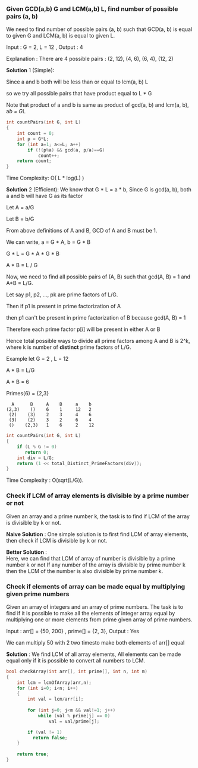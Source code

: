 ### Given GCD(a,b) G and LCM(a,b) L, find number of possible pairs (a, b)

We need to find number of possible pairs (a, b) such that GCD(a, b) is equal to given G and LCM(a, b) is equal to given L.
    
Input : G = 2, L = 12 , Output : 4
    
Explanation : There are 4 possible pairs : (2, 12), (4, 6), (6, 4), (12, 2)

**Solution** 1 (Simple):

Since a and b both will be less than or equal to lcm(a, b) L

so we try all possible pairs that have product equal to L * G

Note that product of a and b is same as product of gcd(a, b) and lcm(a, b), a*b = G*L

```cpp
int countPairs(int G, int L) 
{ 
    int count = 0; 
    int p = G*L; 
    for (int a=1; a<=L; a++) 
        if (!(p%a) && gcd(a, p/a)==G) 
            count++; 
    return count; 
} 
```
Time Complexity: O( L * log(L) )

**Solution** 2 (Efficient):
We know that G * L = a * b, Since G is gcd(a, b), both a and b will have G as its factor

Let A = a/G

Let B = b/G

From above definitions of A and B, GCD of A and B must be 1.
    
We can write, a = G * A, b = G * B

G * L = G * A * G * B

A * B = L / G

Now, we need to find all possible pairs of (A, B)
such that gcd(A, B) = 1 and A*B = L/G.
    
Let say p1, p2, ..., pk are prime factors of L/G.
    
Then if p1 is present in prime factorization of A 

then p1 can't be present in prime factorization of B because gcd(A, B) = 1
    
Therefore each prime factor p[i] will be present in either A or B

Hence total possible ways to divide all prime factors among A and B is 2^k, where k is number of **distinct** prime factors of L/G.
    
Example let G = 2 , L = 12
    
A * B = L/G 

A * B = 6
    
Primes(6) = {2,3}
```
  A      B     A    B     a    b
(2,3)    ()    6    1     12   2
 (2)    (3)    2    3     4    6
 (3)    (2)    3    2     6    4
 ()    (2,3)   1    6     2    12
```


```cpp
int countPairs(int G, int L) 
{ 
    if (L % G != 0) 
       return 0; 
    int div = L/G; 
    return (1 << total_Distinct_PrimeFactors(div)); 
} 
```
Time Complexity : O(sqrt(L/G)).

### Check if LCM of array elements is divisible by a prime number or not

Given an array and a prime number k, the task is to find if LCM of the array is divisible by k or not.
    
    
**Naive Solution** :
One simple solution is to first find LCM of array elements, then check if LCM is divisible by k or not.

**Better Solution** :    
Here, we can find that LCM of array of number is divisible by a prime number k or not
If any number of the array is divisible by prime number k
then the LCM of the number is also divisible by prime number k.

### Check if elements of array can be made equal by multiplying given prime numbers

Given an array of integers and an array of prime numbers. The task is to find if it is possible to make all the elements of integer array equal
by multiplying one or more elements from prime given array of prime numbers.
        
Input : arr[]   = {50, 200} , prime[] = {2, 3}, Output : Yes

We can multiply 50 with 2 two timesto make both elements of arr[] equal

**Solution** : We find LCM of all array elements, All elements can be made equal only if it is possible to convert all numbers to LCM.
        
```cpp
bool checkArray(int arr[], int prime[], int n, int m) 
{ 
    int lcm = lcmOfArray(arr,n); 
    for (int i=0; i<n; i++) 
    { 
        int val = lcm/arr[i]; 
 
        for (int j=0; j<m && val!=1; j++) 
            while (val % prime[j] == 0) 
                val = val/prime[j]; 

        if (val != 1) 
          return false; 
    } 
  
    return true; 
}  
```
